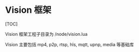 # Vision 框架

[TOC]

Vision 框架工程子目录为 /node/vision.lua

Vision 主要包括 mp4, p2p, rtsp, hls, mqtt, upnp, media 等基础库

